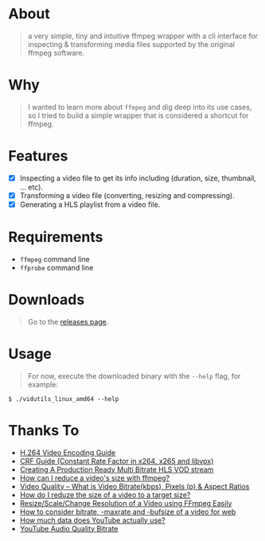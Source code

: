 About
======
> a very simple, tiny and intuitive ffmpeg wrapper with a cli interface for inspecting & transforming media files supported by the original ffmpeg software.

Why
===
> I wanted to learn more about `ffmpeg` and dig deep into its use cases, so I tried to build a simple wrapper that is considered a shortcut for ffmpeg.

Features
========
- [x] Inspecting a video file to get its info including (duration, size, thumbnail, ... etc).
- [x] Transforming a video file (converting, resizing and compressing).
- [x] Generating a HLS playlist from a video file.

Requirements
============
- `ffmpeg` command line
- `ffprobe` command line

Downloads
=========
> Go to the [releases page](https://github.com/alash3al/vidutils/releases).

Usage
=====
> For now, execute the downloaded binary with the `--help` flag, for example:
```shell
$ ./vidutils_linux_amd64 --help
```

Thanks To
==========
- [H.264 Video Encoding Guide](https://trac.ffmpeg.org/wiki/Encode/H.264)
- [CRF Guide (Constant Rate Factor in x264, x265 and libvpx)](https://slhck.info/video/2017/02/24/crf-guide.html)
- [Creating A Production Ready Multi Bitrate HLS VOD stream](https://docs.peer5.com/guides/production-ready-hls-vod/)
- [How can I reduce a video's size with ffmpeg?](https://unix.stackexchange.com/questions/28803/how-can-i-reduce-a-videos-size-with-ffmpeg)
- [Video Quality – What is Video Bitrate(kbps), Pixels (p) & Aspect Ratios](https://www.vdocipher.com/blog/2020/09/video-quality-bitrate-pixels/)
- [How do I reduze the size of a video to a target size?](https://unix.stackexchange.com/questions/520597/how-do-i-reduze-the-size-of-a-video-to-a-target-size?rq=1)
- [Resize/Scale/Change Resolution of a Video using FFmpeg Easily](https://ottverse.com/change-resolution-resize-scale-video-using-ffmpeg/)
- [How to consider bitrate, -maxrate and -bufsize of a video for web](https://superuser.com/questions/945413/how-to-consider-bitrate-maxrate-and-bufsize-of-a-video-for-web)
- [How much data does YouTube actually use?](https://www.androidauthority.com/how-much-data-does-youtube-use-964560/)
- [YouTube Audio Quality Bitrate](https://www.h3xed.com/web-and-internet/youtube-audio-quality-bitrate-240p-360p-480p-720p-1080p)
